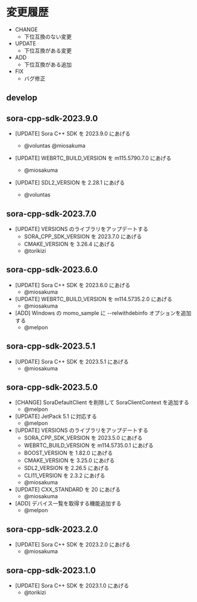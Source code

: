 # 変更履歴

- CHANGE
    - 下位互換のない変更
- UPDATE
    - 下位互換がある変更
- ADD
    - 下位互換がある追加
- FIX
    - バグ修正

## develop

## sora-cpp-sdk-2023.9.0

- [UPDATE] Sora C++ SDK を 2023.9.0 にあげる
    - @voluntas @miosakuma

- [UPDATE] WEBRTC_BUILD_VERSION を m115.5790.7.0 にあげる
    - @miosakuma

- [UPDATE] SDL2_VERSION を 2.28.1 にあげる
    - @voluntas

## sora-cpp-sdk-2023.7.0

- [UPDATE] VERSIONS のライブラリをアップデートする
    - SORA_CPP_SDK_VERSION を 2023.7.0 にあげる
    - CMAKE_VERSION を 3.26.4 にあげる
    - @torikizi

## sora-cpp-sdk-2023.6.0

- [UPDATE] Sora C++ SDK を 2023.6.0 にあげる
    - @miosakuma
- [UPDATE] WEBRTC_BUILD_VERSION を m114.5735.2.0 にあげる
    - @miosakuma
- [ADD] Windows の momo_sample に --relwithdebinfo オプションを追加する
    - @melpon

## sora-cpp-sdk-2023.5.1

- [UPDATE] Sora C++ SDK を 2023.5.1 にあげる
    - @miosakuma

## sora-cpp-sdk-2023.5.0

- [CHANGE] SoraDefaultClient を削除して SoraClientContext を追加する
    - @melpon
- [UPDATE] JetPack 5.1 に対応する
    - @melpon
- [UPDATE] VERSIONS のライブラリをアップデートする
    - SORA_CPP_SDK_VERSION を 2023.5.0 にあげる
    - WEBRTC_BUILD_VERSION を m114.5735.0.1 にあげる
    - BOOST_VERSION を 1.82.0 にあげる
    - CMAKE_VERSION を 3.25.0 にあげる
    - SDL2_VERSION を 2.26.5 にあげる
    - CLI11_VERSION を 2.3.2 にあげる
    - @miosakuma
- [UPDATE] CXX_STANDARD を 20 にあげる
    - @miosakuma
- [ADD] デバイス一覧を取得する機能追加する
    - @melpon

## sora-cpp-sdk-2023.2.0

- [UPDATE] Sora C++ SDK を 2023.2.0 にあげる
    - @miosakuma

## sora-cpp-sdk-2023.1.0

- [UPDATE] Sora C++ SDK を 2023.1.0 にあげる
    - @torikizi
